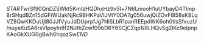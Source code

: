 $START$wrSf90QnDZSWkt5KmIzHQDhxHz9x5t+7N6LmooH1uUYbayD4TImp8rSHqd8Zn15dGFiWUakNjRc9BHKPaVIJVtY0DA7g056uwjQiZOvF8l58sK8LqVZ8QwKKDuUjl80JJfVyuJdDUprpfJg7NlSLbR1panREEpdWK6oh0tIsSfxuzU/nuyaKuSA6rsVIpoyIn8f2NJthZcwf09bD6Y6SCjCZqpN8LHQvSg2iKc9eIpnpKAoGkXUG0gBwh6hqozSw$END$